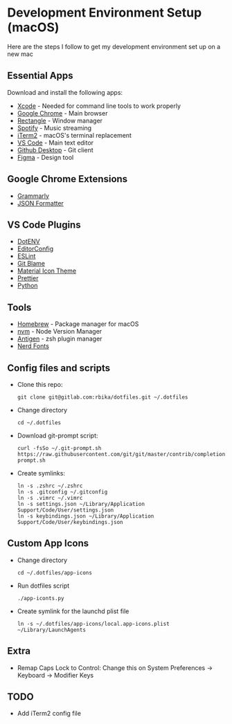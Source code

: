 Development Environment Setup (macOS)
=====================================

Here are the steps I follow to get my development environment set up on a new mac

Essential Apps
--------------

Download and install the following apps:

- [Xcode](https://itunes.apple.com/us/app/xcode/id497799835?ls=1&mt=12) - Needed for command line tools to work properly
- [Google Chrome](https://www.google.com/chrome) - Main browser
- [Rectangle](https://rectangleapp.com/) - Window manager
- [Spotify](https://www.spotify.com/br/download/other) - Music streaming
- [iTerm2](https://www.iterm2.com) - macOS's terminal replacement
- [VS Code](https://code.visualstudio.com) - Main text editor
- [Github Desktop](https://desktop.github.com/) - Git client
- [Figma](https://www.figma.com/) - Design tool

Google Chrome Extensions
------------------------

- [Grammarly](https://chrome.google.com/webstore/detail/grammarly-for-chrome/kbfnbcaeplbcioakkpcpgfkobkghlhen?hl=en)
- [JSON Formatter](https://chrome.google.com/webstore/detail/json-formatter/bcjindcccaagfpapjjmafapmmgkkhgoa?hl=en)

VS Code Plugins
---------------

- [DotENV](https://marketplace.visualstudio.com/items?itemName=mikestead.dotenv)
- [EditorConfig](https://marketplace.visualstudio.com/items?itemName=EditorConfig.EditorConfig)
- [ESLint](https://marketplace.visualstudio.com/items?itemName=dbaeumer.vscode-eslint)
- [Git Blame](https://marketplace.visualstudio.com/items?itemName=dbaeumer.vscode-eslint)
- [Material Icon Theme](https://marketplace.visualstudio.com/items?itemName=PKief.material-icon-theme)
- [Prettier](https://marketplace.visualstudio.com/items?itemName=esbenp.prettier-vscode)
- [Python](https://marketplace.visualstudio.com/items?itemName=ms-python.python)

Tools
-----

- [Homebrew](https://brew.sh/) - Package manager for macOS
- [nvm](https://github.com/creationix/nvm#installation-and-update) - Node Version Manager
- [Antigen](https://github.com/zsh-users/antigen) - zsh plugin manager
- [Nerd Fonts](https://github.com/ryanoasis/nerd-fonts)

Config files and scripts
------------------------

- Clone this repo:
    ```
    git clone git@gitlab.com:rbika/dotfiles.git ~/.dotfiles
    ```

- Change directory
    ```
    cd ~/.dotfiles
    ```

- Download git-prompt script:
    ```
    curl -fsSo ~/.git-prompt.sh https://raw.githubusercontent.com/git/git/master/contrib/completion/git-prompt.sh
    ```

- Create symlinks:
    ```
    ln -s .zshrc ~/.zshrc
    ln -s .gitconfig ~/.gitconfig
    ln -s .vimrc ~/.vimrc
    ln -s settings.json ~/Library/Application Support/Code/User/settings.json
    ln -s keybindings.json ~/Library/Application Support/Code/User/keybindings.json

    ```

Custom App Icons
----------------

- Change directory
    ```
    cd ~/.dotfiles/app-icons
    ```

- Run dotfiles script
    ```
    ./app-iconts.py
    ```

- Create symlink for the launchd plist file
    ```
    ln -s ~/.dotfiles/app-icons/local.app-icons.plist ~/Library/LaunchAgents 
    ```

Extra
-----

- Remap Caps Lock to Control: Change this on System Preferences -> Keyboard -> Modifier Keys


TODO
----

- Add iTerm2 config file
